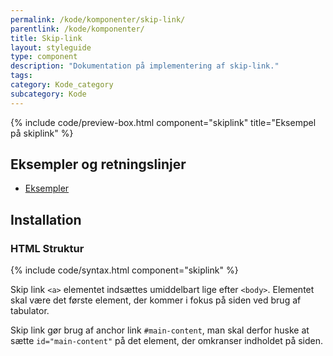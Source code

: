 ```yaml
---
permalink: /kode/komponenter/skip-link/
parentlink: /kode/komponenter/
title: Skip-link
layout: styleguide
type: component
description: "Dokumentation på implementering af skip-link."
tags: 
category: Kode_category
subcategory: Kode
---
```


{% include code/preview-box.html component="skiplink" title="Eksempel på skiplink" %}

## Eksempler og retningslinjer
<ul class="nobullet-list">
    <li><a href="/komponenter/skip-link/">Eksempler</a></li>
</ul>

## Installation

### HTML Struktur

{% include code/syntax.html component="skiplink" %}

Skip link `<a>` elementet indsættes umiddelbart lige efter `<body>`. Elementet skal være det første element, der kommer i fokus på siden ved brug af tabulator.

Skip link gør brug af anchor link `#main-content`, man skal derfor huske at sætte `id="main-content"` på det element, der omkranser indholdet på siden.
